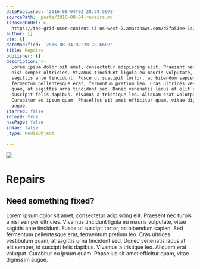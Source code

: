 ```yaml
---
datePublished: '2016-08-04T02:28:29.597Z'
sourcePath: _posts/2016-08-04-repairs.md
isBasedOnUrl: >-
  https://the-grid-user-content.s3-us-west-2.amazonaws.com/d8fa51ee-1402-4cfe-8bc5-4974fa6b5edd.jpg
author: []
via: {}
dateModified: '2016-08-04T02:28:28.660Z'
title: Repairs
publisher: {}
description: >-
  Lorem ipsum dolor sit amet, consectetur adipiscing elit. Praesent nec turpis a
  nisi semper ultricies. Vivamus tincidunt ligula eu mauris vulputate, vitae
  sagittis ante tincidunt. Fusce ut suscipit tortor, ac bibendum sapien. Sed
  fermentum pellentesque erat, fermentum pretium leo. Cras ultrices vestibulum
  quam, at sagittis urna tincidunt sed. Donec venenatis lacus at elit semper, id
  suscipit felis dapibus. Vivamus a tristique leo. Aliquam erat volutpat.
  Curabitur eu ipsum quam. Phasellus sit amet efficitur quam, vitae dignissim
  augue.
starred: false
inFeed: true
hasPage: false
inNav: false
_type: MediaObject

---
```

![](https://the-grid-user-content.s3-us-west-2.amazonaws.com/d8fa51ee-1402-4cfe-8bc5-4974fa6b5edd.jpg)

# Repairs

## Need something fixed?

Lorem ipsum dolor sit amet, consectetur adipiscing elit. Praesent nec turpis a nisi semper ultricies. Vivamus tincidunt ligula eu mauris vulputate, vitae sagittis ante tincidunt. Fusce ut suscipit tortor, ac bibendum sapien. Sed fermentum pellentesque erat, fermentum pretium leo. Cras ultrices vestibulum quam, at sagittis urna tincidunt sed. Donec venenatis lacus at elit semper, id suscipit felis dapibus. Vivamus a tristique leo. Aliquam erat volutpat. Curabitur eu ipsum quam. Phasellus sit amet efficitur quam, vitae dignissim augue.